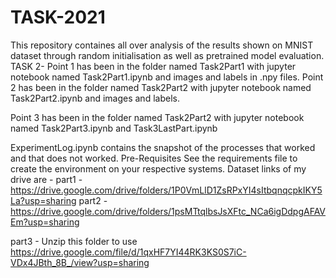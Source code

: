 # TASK-2021

This repository containes all over analysis of the results shown on MNIST dataset through random initialisation as well as pretrained model evaluation.
TASK 2-
Point 1 has been in the folder named Task2Part1 with jupyter notebook named Task2Part1.ipynb and images and labels in .npy files.
Point 2 has been in the folder named Task2Part2 with jupyter notebook named Task2Part2.ipynb and images and labels.

Point 3 has been in the folder named Task2Part2 with jupyter notebook named Task2Part3.ipynb and Task3LastPart.ipynb

ExperimentLog.ipynb contains the snapshot of the processes that worked and that does not worked.
Pre-Requisites
See the requirements file to create the environment on your respective systems.
Dataset links of my drive are -
part1 - https://drive.google.com/drive/folders/1P0VmLlD1ZsRPxYI4sItbqnqcpkIKY5La?usp=sharing
part2 - https://drive.google.com/drive/folders/1psMTtqlbsJsXFtc_NCa6igDdpgAFAVEm?usp=sharing

part3 - Unzip this folder to use
https://drive.google.com/file/d/1qxHF7YI44RK3KS0S7iC-VDx4JBth_8B_/view?usp=sharing
